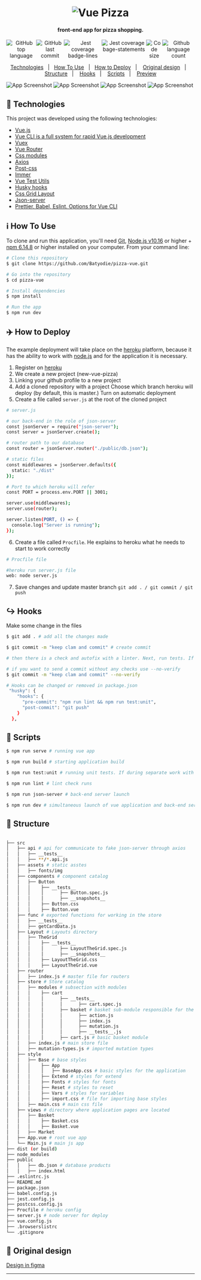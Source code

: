 <h1 align="center">
    <img alt="Vue Pizza" src="https://res.cloudinary.com/pizza-vue/image/upload/v1613116671/vue-pizza-logo_nbnxia.png" />
</h1>

<h4 align="center">
  front-end app for pizza shopping.
</h4>
<p align="center" style="display: flex; justify-content: space-between;">
  <img alt="GitHub top language" src="https://img.shields.io/github/languages/top/Batyodie/pizza-vue">
  
  <img alt="GitHub last commit" src="https://img.shields.io/github/last-commit/Batyodie/pizza-vue">
  
  <img alt ="Jest coverage badge-lines" src="https://res.cloudinary.com/pizza-vue/image/upload/v1613118114/badge-lines_ldwyxp.svg">
  
  <img alt="Jest coverage bage-statements" src="https://res.cloudinary.com/pizza-vue/image/upload/v1613119606/badge-statements_cysexq.svg">

  <img alt="Code size" src="https://img.shields.io/github/languages/code-size/Batyodie/pizza-vue">

  <img alt="Github language count" src="https://img.shields.io/github/languages/count/Batyodie/pizza-vue">
  
   <!-- <img alt="w3c validation" src="https://img.shields.io/w3c-validation/html?targetUrl=https%3A%2F%2Fpizza-vue.herokuapp.com"> -->
  
  
</p>

<p align="center">
  <a href="#rocket-technologies">Technologies</a>&nbsp;&nbsp;&nbsp;|&nbsp;&nbsp;
  <a href="#information_source-how-to-use">How To Use</a>&nbsp;&nbsp;&nbsp;|&nbsp;&nbsp;
  <a href="#airplane-how-to-deploy">How to Deploy</a>&nbsp;&nbsp;&nbsp;|&nbsp;
   &nbsp;
  <a href="#eyes-original-design">Original design</a>&nbsp;&nbsp;&nbsp;|&nbsp;
  &nbsp;
  <a href="#hammer-structure">Structure</a>&nbsp;&nbsp;&nbsp;|&nbsp;
  &nbsp;
  <a href="#arrow_right_hook-Hooks">Hooks</a>&nbsp;&nbsp;&nbsp;|&nbsp;
  &nbsp;
  <a href="#pushpin-scripts">Scripts</a>&nbsp;&nbsp;&nbsp;|&nbsp;
   &nbsp;
  <a href="https://pizza-vue.herokuapp.com/">Preview</a>
</p>

![App Screenshot](https://res.cloudinary.com/pizza-vue/image/upload/v1613117898/vue-pizza-update_w99xbc.png)
![App Screenshot](https://res.cloudinary.com/pizza-vue/image/upload/v1613117897/vue-pizza-basket-update_ygm11n.png)
![App Screenshot](https://res.cloudinary.com/pizza-vue/image/upload/v1613117897/vue-pizza-basket2-update_rnrw1f.png)
![App Screenshot](https://res.cloudinary.com/pizza-vue/image/upload/v1613117897/vue-pizza-mobile_ynp8bm.png)

## :rocket: Technologies

This project was developed using the following technologies:

- [Vue.js](https://vuejs.org/)
- [Vue CLI is a full system for rapid Vue.js development](https://cli.vuejs.org/)
- [Vuex](https://vuex.vuejs.org/)
- [Vue Router](https://router.vuejs.org/ru/)
- [Css modules](https://github.com/css-modules/css-modules)
- [Axios](https://github.com/axios/axios)
- [Post-css](https://postcss.org/)
- [Immer](https://github.com/immerjs/immer)
- [Vue Test Utils](https://vue-test-utils.vuejs.org/)
- [Husky hooks](https://github.com/typicode/husky)
- [Css Grid Layout](https://developer.mozilla.org/en-US/docs/Web/CSS/CSS_Grid_Layout)
- [Json-server](https://github.com/typicode/json-server)
- [Prettier, Babel, Eslint. Options for Vue CLI](https://cli.vuejs.org/core-plugins/babel.html#vue-cli-plugin-babel)

## :information_source: How To Use

To clone and run this application, you'll need [Git](https://git-scm.com), [Node.js v10.16][nodejs] or higher + [npm 6.14.8](https://www.npmjs.com/) or higher installed on your computer. From your command line:

```bash
# Clone this repository
$ git clone https://github.com/Batyodie/pizza-vue.git

# Go into the repository
$ cd pizza-vue

# Install dependencies
$ npm install

# Run the app
$ npm run dev
```

## :airplane: How to Deploy

The example deployment will take place on the [heroku](https://dashboard.heroku.com/) platform, because it has the ability to work with [node.js][nodejs] and for the application it is necessary.

1. Register on [heroku](https://dashboard.heroku.com/)
2. We create a new project (new-vue-pizza)
3. Linking your github profile to a new project
4. Add a cloned repository with a project
   Choose which branch heroku will deploy (by default, this is master.)
   Turn on automatic deployment
5. Create a file called `server.js` at the root of the cloned project

```bash
# server.js

# our back-end in the role of json-server
const jsonServer = require("json-server");
const server = jsonServer.create();

# router path to our database
const router = jsonServer.router("./public/db.json");

# static files
const middlewares = jsonServer.defaults({
  static: "./dist"
});

# Port to which heroku will refer
const PORT = process.env.PORT || 3001;

server.use(middlewares);
server.use(router);

server.listen(PORT, () => {
  console.log("Server is running");
});

```

6. Create a file called `Procfile`. He explains to heroku what he needs to start to work correctly

```bash
# Procfile file

#heroku run server.js file
web: node server.js

```

7. Save changes and update master branch `git add . / git commit / git push`

## :arrow_right_hook: Hooks

Make some change in the files

```bash
$ git add . # add all the changes made

$ git commit -m "keep clam and commit" # create commit

# then there is a check and autofix with a linter. Next, run tests. If no errors are found, run a post-commit which will push the changes to github

# if you want to send a commit without any checks use --no-verify
$ git commit -m "keep clam and commit" --no-verify

# Hooks can be changed or removed in package.json
 "husky": {
    "hooks": {
      "pre-commit": "npm run lint && npm run test:unit",
      "post-commit": "git push"
    }
  },

```

## :pushpin: Scripts

```bash
$ npm run serve # running vue app

$ npm run build # starting application build

$ npm run test:unit # running unit tests. If during separate work with tests, you will need to keep them on at all times. Add the --watch flag

$ npm run lint # lint check runs

$ npm run json-server # back-end server launch

$ npm run dev # simultaneous launch of vue application and back-end server for convenient work and full-fledged application work

```

## :hammer: Structure

```bash

├── src
│   ├── api # api for communicate to fake json-server through axios
│   │   ├── __tests__
│   │   ├── **/*.api.js
│   ├── assets # static asstes
│   │   ├── fonts/img
│   ├── components # component catalog
│   │   ├── Button
│   │   │    ├── __tests__
│   │   │    │      ├── Button.spec.js
│   │   │    │      ├── __snapshots__
│   │   │    ├── Button.css
│   │   │    ├── Button.vue
│   ├── func # exported functions for working in the store
│   │   ├── __tests__
│   │   ├── getCardData.js
│   ├── Layout # Layouts directory
│   │   ├── TheGrid
│   │   │    ├── __tests__
│   │   │    │      ├── LayoutTheGrid.spec.js
│   │   │    │      ├── __snapshots__
│   │   │    ├── LayoutTheGrid.css
│   │   │    ├── LayoutTheGrid.vue
│   ├── router
│   │   ├── index.js # master file for routers
│   ├── store # Store catalog
│   │   ├── modules # subsection with modules
│   │   │    ├── cart
│   │   │    │      ├── __tests__
│   │   │    │      │      ├── cart.spec.js
│   │   │    │      ├── basket # basket sub-module responsible for the basket   operation on the Basket page
│   │   │    │      │      ├── action.js
│   │   │    │      │      ├── index.js
│   │   │    │      │      ├── mutation.js
│   │   │    │      │      ├── __tests__.js
│   │   │    │      ├── cart.js # basic basket module
│   │   ├── index.js # main store file
│   │   ├── mutation-types.js # imported mutation types
│   ├── style
│   │   ├── Base # base styles
│   │   │    ├── App
│   │   │    │   ├── BaseApp.css # basic styles for the application
│   │   │    ├── Extend # styles for extend
│   │   │    ├── Fonts # styles for fonts
│   │   │    ├── Reset # styles to reset
│   │   │    ├── Vars # styles for variables
│   │   │    ├── import.css # file for importing base styles
│   │   ├── main.css # main css file
│   ├── views # directory where application pages are located
│   │   ├── Basket
│   │   │    ├── Basket.css
│   │   │    ├── Basket.vue
│   │   ├── Market
│   ├── App.vue # root vue app
│   └── Main.js # main js app
├── dist (or build)
├── node_modules
├── public
│   │   ├── db.json # database products
│   │   ├── index.html
├── .eslintrc.js
├── README.md
├── package.json
├── babel.config.js
├── jest.config.js
├── postcss.config.js
├── Procfile # heroku config
├── server.js # node server for deploy
├── vue.config.js
├── .browserslistrc
└── .gitignore

```

## :eyes: Original design

[Design in figma](https://www.figma.com/file/wWUnQwvRDWBfPx1v1pCAfO/React-Pizza?node-id=0%3A1)

---

[nodejs]: https://nodejs.org/
